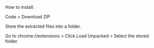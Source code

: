 How to install:

Code > Download ZIP

Store the extracted files into a folder.

Go to chrome://extensions > Click Load Unpacked > Select the stored folder. 

